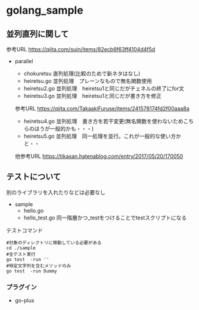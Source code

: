# golang_sample

## 並列直列に関して
参考URL https://qiita.com/suin/items/82ecb6f63ff4104d4f5d
- parallel
    - chokuretsu 直列処理(比較のためで新ネタはなし)
    - heiretsu.go 並列処理　プレーンなもので無名関数使用
    - heiretsu2.go 並列処理　heiretsu1と同じだがチェネルの終了にfor文
    - heiretsu3.go 並列処理　heiretsu1と同じだが書き方を修正

    参考URL https://qiita.com/TakaakiFuruse/items/241578174fd2f00aaa8a
    - heiretsu4.go 並列処理　書き方を若干変更(無名関数を使わないためこちらのほうが一般的かも・・・)
    - heiretsu5.go 並列処理　同一処理を並行。これが一般的な使い方かと・・

    他参考URL https://tikasan.hatenablog.com/entry/2017/05/20/170050

## テストについて
別のライブラリを入れたりなどは必要なし

- sample
    - hello.go
    - hello_test.go
    同一階層かつ_testをつけることでtestスクリプトになる

テストコマンド
```
#対象のディレクトリに移動している必要がある
cd ./sample
#全テスト実行
go test  -run ''
#特定文字列を含むメソッドのみ
go test  -run Dummy
```

### プラグイン
- go-plus
